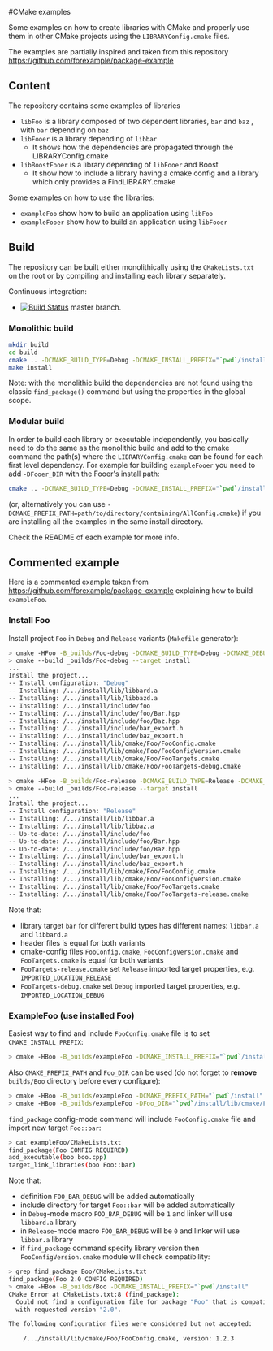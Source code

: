 #CMake examples

Some examples on how to create libraries with CMake and properly use them in other CMake projects using the `LIBRARYConfig.cmake` files. 

The examples are partially inspired and taken from this repository https://github.com/forexample/package-example

## Content

The repository contains some examples of libraries

*  `libFoo` is a library composed of two dependent libraries, `bar` and `baz` , with `bar` depending on `baz`
* `libFooer` is a library depending of `libbar`
  * It shows how the dependencies are propagated through the LIBRARYConfig.cmake
* `libBoostFooer` is a library depending of `libFooer` and Boost
  * It show how to include a library having a cmake config and a library which only provides a FindLIBRARY.cmake

Some examples on how to use the libraries:

* `exampleFoo` show how to build an application using `libFoo`
* `exampleFooer` show how to build an application using `libFooer`



## Build

The repository can be built either monolithically using the `CMakeLists.txt` on the root or by compiling and installing each library separately.

Continuous integration: 
 - [![Build Status](https://travis-ci.org/simogasp/cmake-examples.svg?branch=master)](https://travis-ci.org/simogasp/cmake-examples) master branch.

### Monolithic build

```bash
mkdir build
cd build 
cmake .. -DCMAKE_BUILD_TYPE=Debug -DCMAKE_INSTALL_PREFIX="`pwd`/install"
make install
```

Note: with the monolithic build the dependencies are not found using the classic `find_package()` command but using the properties in the global scope.

### Modular build

In order to build each library or executable independently, you basically need to do the same as the monolithic build and add to the cmake command the path(s) where the `LIBRARYConfig.cmake` can be found for each first level dependency. For example for building `exampleFooer` you need to add `-DFooer_DIR` with the Fooer's install path:

```bash
cmake .. -DCMAKE_BUILD_TYPE=Debug -DCMAKE_INSTALL_PREFIX="`pwd`/install" -DFooer_DIR=path/to/directory/containing/FooerConfig.cmake/
```

(or, alternatively you can use `-DCMAKE_PREFIX_PATH=path/to/directory/containing/AllConfig.cmake`) if you are installing all the examples in the same install directory.

Check the README of each example for more info.



## Commented example

Here is a commented example taken from  https://github.com/forexample/package-example explaining how to build `exampleFoo`.

### Install Foo

Install project `Foo` in `Debug` and `Release` variants (`Makefile` generator):
``` bash
> cmake -HFoo -B_builds/Foo-debug -DCMAKE_BUILD_TYPE=Debug -DCMAKE_DEBUG_POSTFIX=d -DCMAKE_INSTALL_PREFIX="`pwd`/install"
> cmake --build _builds/Foo-debug --target install
...
Install the project...
-- Install configuration: "Debug"
-- Installing: /.../install/lib/libbard.a
-- Installing: /.../install/lib/libbazd.a
-- Installing: /.../install/include/foo
-- Installing: /.../install/include/foo/Bar.hpp
-- Installing: /.../install/include/foo/Baz.hpp
-- Installing: /.../install/include/bar_export.h
-- Installing: /.../install/include/baz_export.h
-- Installing: /.../install/lib/cmake/Foo/FooConfig.cmake
-- Installing: /.../install/lib/cmake/Foo/FooConfigVersion.cmake
-- Installing: /.../install/lib/cmake/Foo/FooTargets.cmake
-- Installing: /.../install/lib/cmake/Foo/FooTargets-debug.cmake
```

```bash
> cmake -HFoo -B_builds/Foo-release -DCMAKE_BUILD_TYPE=Release -DCMAKE_INSTALL_PREFIX="`pwd`/install"
> cmake --build _builds/Foo-release --target install
...
Install the project...
-- Install configuration: "Release"
-- Installing: /.../install/lib/libbar.a
-- Installing: /.../install/lib/libbaz.a
-- Up-to-date: /.../install/include/foo
-- Up-to-date: /.../install/include/foo/Bar.hpp
-- Up-to-date: /.../install/include/foo/Baz.hpp
-- Installing: /.../install/include/bar_export.h
-- Installing: /.../install/include/baz_export.h
-- Installing: /.../install/lib/cmake/Foo/FooConfig.cmake
-- Installing: /.../install/lib/cmake/Foo/FooConfigVersion.cmake
-- Installing: /.../install/lib/cmake/Foo/FooTargets.cmake
-- Installing: /.../install/lib/cmake/Foo/FooTargets-release.cmake
```

Note that:
* library target `bar` for different build types has different names: `libbar.a` and `libbard.a`
* header files is equal for both variants
* cmake-config files `FooConfig.cmake`, `FooConfigVersion.cmake` and `FooTargets.cmake` is equal for both variants
* `FooTargets-release.cmake` set `Release` imported target properties, e.g. `IMPORTED_LOCATION_RELEASE`
* `FooTargets-debug.cmake` set `Debug` imported target properties, e.g. `IMPORTED_LOCATION_DEBUG`

### ExampleFoo (use installed Foo)

Easiest way to find and include `FooConfig.cmake` file is to set `CMAKE_INSTALL_PREFIX`:
```bash
> cmake -HBoo -B_builds/exampleFoo -DCMAKE_INSTALL_PREFIX="`pwd`/install"
```

Also `CMAKE_PREFIX_PATH` and `Foo_DIR` can be used (do not forget to **remove** `builds/Boo` directory
before every configure):

```bash
> cmake -HBoo -B_builds/exampleFoo -DCMAKE_PREFIX_PATH="`pwd`/install"
> cmake -HBoo -B_builds/exampleFoo -DFoo_DIR="`pwd`/install/lib/cmake/Foo"
```

`find_package` config-mode command will include `FooConfig.cmake` file and import new target `Foo::bar`:

```bash
> cat exampleFoo/CMakeLists.txt 
find_package(Foo CONFIG REQUIRED)
add_executable(boo boo.cpp)
target_link_libraries(boo Foo::bar)
```

Note that:
* definition `FOO_BAR_DEBUG` will be added automatically
* include directory for target `Foo::bar` will be added automatically
* in `Debug`-mode macro `FOO_BAR_DEBUG` will be `1` and linker will use `libbard.a` library
* in `Release`-mode macro `FOO_BAR_DEBUG` will be `0` and linker will use `libbar.a` library
* if `find_package` command specify library version then `FooConfigVersion.cmake` module will check compatibility:

```bash
> grep find_package Boo/CMakeLists.txt 
find_package(Foo 2.0 CONFIG REQUIRED)
> cmake -HBoo -B_builds/Boo -DCMAKE_INSTALL_PREFIX="`pwd`/install"
CMake Error at CMakeLists.txt:8 (find_package):
  Could not find a configuration file for package "Foo" that is compatible
  with requested version "2.0".

The following configuration files were considered but not accepted:

    /.../install/lib/cmake/Foo/FooConfig.cmake, version: 1.2.3
```

